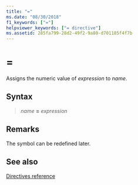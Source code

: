 ```yaml
---
title: "="
ms.date: "08/30/2018"
f1_keywords: ["="]
helpviewer_keywords: ["= directive"]
ms.assetid: 285fa799-28d2-49f2-9a80-d701185f4f7b
---
```

# =

Assigns the numeric value of *expression* to *name*.

## Syntax

> *name* **=** *expression*

## Remarks

The symbol can be redefined later.

## See also

[Directives reference](directives-reference.md)
